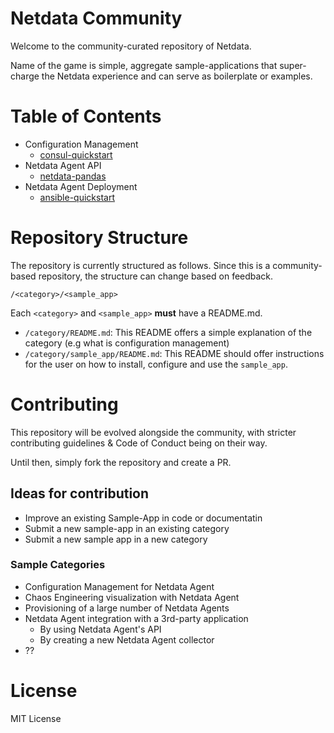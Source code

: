 # Netdata Community

Welcome to the community-curated repository of Netdata. 

Name of the game is simple, aggregate sample-applications that super-charge the Netdata experience and can serve as boilerplate or examples.

# Table of Contents
- Configuration Management
    - [consul-quickstart](/configuration-management/consul-quickstart/)
- Netdata Agent API
    -  [netdata-pandas](/netdata-agent-api/netdata-pandas/)
- Netdata Agent Deployment
  - [ansible-quickstart](/netdata-agent-deployment/ansible-quickstart/)


# Repository Structure

The repository is currently structured as follows. Since this is a community-based repository, the structure can change based on feedback.

`/<category>/<sample_app>`

Each `<category>` and `<sample_app>` **must** have a README.md.

- `/category/README.md`: This README offers a simple explanation of the category (e.g what is configuration management)
- `/category/sample_app/README.md`: This README should offer instructions for the user on how to install, configure and use the `sample_app`.


# Contributing

This repository will be evolved alongside the community, with stricter contributing guidelines & Code of Conduct being on their way.

Until then, simply fork the repository and create a PR. 

## Ideas for contribution
- Improve an existing Sample-App in code or documentatin
- Submit a new sample-app in an existing category
- Submit a new sample app in a new category

### Sample Categories
- Configuration Management for Netdata Agent
- Chaos Engineering visualization with Netdata Agent
- Provisioning of a large number of Netdata Agents
- Netdata Agent integration with a 3rd-party application
    - By using Netdata Agent's API
    - By creating a new Netdata Agent collector
- ??

# License

MIT License 
